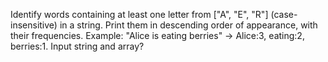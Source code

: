 Identify words containing at least one letter from ["A", "E", "R"] (case-insensitive) in a string. Print them in descending order of appearance, with their frequencies. Example: "Alice is eating berries" -> Alice:3, eating:2, berries:1. Input string and array?
